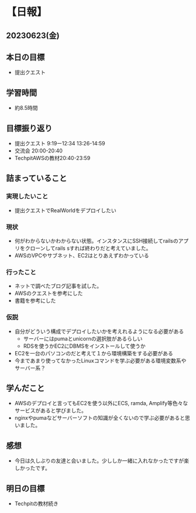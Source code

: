 # 【日報】
## 20230623(金)
## 本日の目標
- 提出クエスト
## 学習時間
- 約8.5時間

## 目標振り返り
- 提出クエスト 9:19ー12:34 13:26-14:59
- 交流会 20:00-20:40
- TechpitAWSの教材20:40-23:59

## 詰まっていること
### 実現したいこと 
- 提出クエストでRealWorldをデプロイしたい
### 現状
- 何がわからないかわからない状態。インスタンスにSSH接続してrailsのアプリをクローンしてrails sすれば終わりだと考えていました。
- AWSのVPCやサブネット、EC2はとりあえずわかっている

### 行ったこと 
- ネットで調べたブログ記事を試した。
- AWSのクエストを参考にした
- 書籍を参考にした

### 仮説
- 自分がどういう構成でデプロイしたいかを考えれるようになる必要がある
  - サーバーにはpumaとunicornの選択肢があるらしい
  - RDSを使うかEC2にDBMSをインストールして使うか
- EC2を一台のパソコンのだと考えて１から環境構築をする必要がある
- 今まであまり使ってなかったLinuxコマンドを学ぶ必要がある環境変数系やサーバー系？

## 学んだこと
- AWSのデプロイと言ってもEC2を使う以外にECS, ramda, Amplify等色々なサービスがあると学びました。
- nginxやpumaなどサーバーソフトの知識が全くないので学ぶ必要があると思いました。

## 感想
- 今日は久しぶりの友達と会いました。少ししか一緒に入れなかったですが楽しかったです。

## 明日の目標
- Techpitの教材続き


